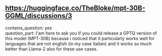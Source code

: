 ## https://huggingface.co/TheBloke/mpt-30B-GGML/discussions/3

contains_question: yes  
question_part: I'am here to ask you if you could release a GPTQ version of this model (MPT-30B) because i noticed that it particularly works well for languages that are not english (in my case Italian) and it works so much better than Llama-2 also for these use cases.